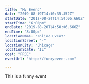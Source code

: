 ```yaml
---
title: "My Event"
date: "2019-08-19T14:50:35.852Z"
startDate: "2019-08-20T14:50:06.660Z"
startTime: "6:00pm"
endDate: "2019-08-20T14:50:06.660Z"
endTime: "8:00pm"
locationName: "Online Event"
locationStreet: "-"
locationCity: "Chicago"
locationState: "IL"
cost: "FREE"
eventUrl: "http://funnyevent.com"

---
```


This is a funny event


